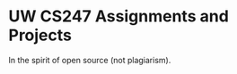 UW CS247 Assignments and Projects
=================================

In the spirit of open source (not plagiarism).

